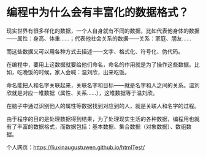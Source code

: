 # 编程中为什么会有丰富化的数据格式？

现实世界有很多样化的数据，一个人自身就有不同的数据，比如代表他身体的数据——属性：身高、体重……；代表他社会关系的数据——关系：家庭、朋友……

而这些数据又可以用各种方式去描述——文字、格式化、符号化、伪代码。

在编程中，要用上这数据就要给他们命名，命名的作用就是为了操作这些数据。比如，吃晚饭的时候，家人会喊：温刘欣，出来吃饭。

命名能把人和名字关联起来，关联名字和目标——就是名字和人之间的关系。温刘欣就是对应一堆数据（属性、关系……），这堆数据等于温刘欣。

在脑子中通过识别他人的属性等数据找到对应到的人，就是关联人和名字的过程。

由于程序的目的是处理数据得到结果，为了处理现实生活的各种数据，编程用也就有了丰富的数据格式，而数据包括：基本数据、集合数据（对象数据）、数组数据。


个人网页：https://liuxinaugustuwen.github.io/htmlTest/

